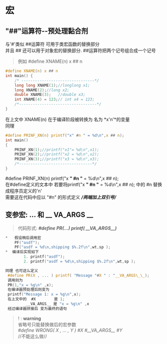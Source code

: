 # 宏
## "##"运算符--预处理黏合剂
与'#'类似 ##运算符 可用于类宏函数的替换部分  
并且 ## 还可以用于对象宏的替换部分. ##运算符把两个记号组合成一个记号  
>例如 #define XNAME(n) x ## n  
```c
#define XNAME(n) x ## n
int main() {
    /* --------------------------------*/
    long long XNAME(1);//longlong x1;
    long XNAME(2);//long x2;
    double XNAME(3);   //double x3;
    int XNAME(4) = 123;// int x4 = 123;
    /*----------------------------------*/
}
```
在上文中 XNAME(n) 在于编译阶段被转换为 名为 *x'n'*的变量  
同理 
```c
#define PRINF_XN(n) printf("x" #n " = %d\n",x ## n);
int main()
{
    PRINF_XN(1);//printf("x1"= %d\n",x1);
    PRINF_XN(2);//printf("x2 = %d\n",x2);
    PRINF_XN(3);//printf("x3 = %d\n",x3);
    /*--------------------------------*/
}
```
#define PRINF_XN(n) printf("x **" #n "** = %d\n",x ## n);  
在#define定义的文本中 若要将printf("x **" #n "** = %d\n",x ## n); 中的
#n 替换成程序员定义的'n'   
需要这在代码中应以 "#n" 的形式定义 **___/两端加上双引号/___**    
## 变参宏:  ... 和 __ VA_ARGS __
> 代码形式: ***#define PR(...) printf( __VA_ARGS\_\_)***   
```c
*   假设稍后调用宏      
    PF("asdf");  
    PF("asdf = %d\n,shipping $%.2f\n",wt,sp );  
*  编译后实现如下  
        1. printf("asdf");   
        2. printf("asdf = %d\n,shipping $%.2f\n",wt,sp );
```
```c
同理 也可这么定义  
 #define PR(X , ... ) printf( "Message "#X " : "__VA_ARGS\_\_);
 调用则为  
 PR(1,"x = %g\n" ,x);
 在编译器预处理后则变为
 printf("Message 1: x = %g\n",x);
 在上文中的  #X        是 1;
         __VA_ARGS__ 是 "x = %g\n" ,x 
 经过编译器拼接后 变为最终的语句
```
> ! : **warning**  
省略号只能替换做后的宏参数  
*#define WRONG( X , ... , Y ) #X #__VA_ARGS\_\_ #Y*    
//不能这么做//